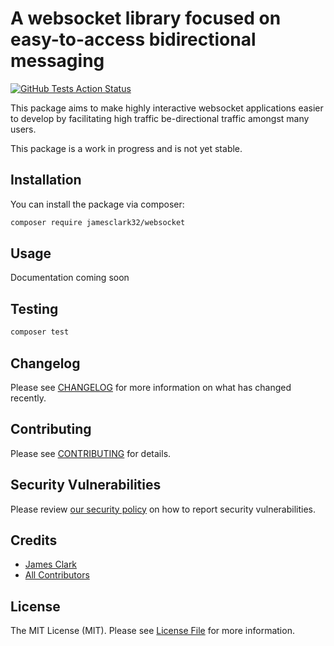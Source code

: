 # A websocket library focused on easy-to-access bidirectional messaging

[![GitHub Tests Action Status](https://img.shields.io/github/workflow/status/jamesclark32/websocket/Tests?label=Tests)](https://github.com/jamesclark32/websocket/actions?query=workflow%3ATests+branch%3Amain)

This package aims to make highly interactive websocket applications easier to develop by facilitating high traffic
be-directional traffic amongst many users.

This package is a work in progress and is not yet stable.

## Installation

You can install the package via composer:

```bash
composer require jamesclark32/websocket
```

## Usage

Documentation coming soon

## Testing

```bash
composer test
```

## Changelog

Please see [CHANGELOG](CHANGELOG.md) for more information on what has changed recently.

## Contributing

Please see [CONTRIBUTING](.github/CONTRIBUTING.md) for details.

## Security Vulnerabilities

Please review [our security policy](../../security/policy) on how to report security vulnerabilities.

## Credits

- [James Clark](https://github.com/jamesclark32)
- [All Contributors](../../contributors)

## License

The MIT License (MIT). Please see [License File](LICENSE.md) for more information.

